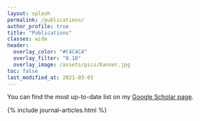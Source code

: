 ```yaml
---
layout: splash
permalink: /publications/
author_profile: true
title: "Publications"
classes: wide
header:
  overlay_color: "#C4C4C4"
  overlay_filter: "0.10"
  overlay_image: /assets/pics/banner.jpg
toc: false
last_modified_at: 2021-03-03
---
```

You can find the most up-to-date list on my [Google Scholar page](https://scholar.google.com/citations?user=qTVJz0AAAAAJ&hl=en&oi=ao).

{% include journal-articles.html %}
